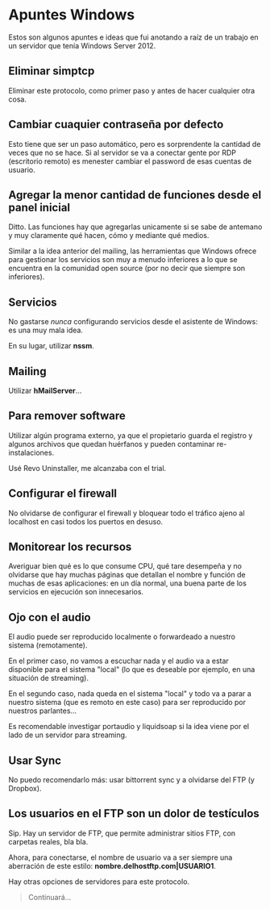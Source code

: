 # Apuntes Windows

Estos son algunos apuntes e ideas que fui anotando a raíz de un trabajo en un
 servidor que tenía Windows Server 2012.

## Eliminar simptcp

Eliminar este protocolo, como primer paso y antes de hacer cualquier otra cosa.

## Cambiar cuaquier contraseña por defecto

Esto tiene que ser un paso automático, pero es sorprendente la cantidad de veces
 que no se hace. Si al servidor se va a conectar gente por RDP (escritorio
 remoto) es menester cambiar el password de esas cuentas de usuario.

## Agregar la menor cantidad de funciones desde el panel inicial

Ditto. Las funciones hay que agregarlas unicamente si se sabe de antemano y muy
 claramente qué hacen, cómo y mediante qué medios.

Similar a la idea anterior del mailing, las herramientas que Windows ofrece para
 gestionar los servicios son muy a menudo inferiores a lo que se encuentra en la
 comunidad open source (por no decir que siempre son inferiores).

## Servicios

No gastarse _nunca_ configurando servicios desde el asistente de Windows: es una
 muy mala idea.

En su lugar, utilizar **nssm**.

## Mailing

Utilizar **hMailServer**... 

## Para remover software

Utilizar algún programa externo, ya que el propietario guarda el registro y
 algunos archivos que quedan huérfanos y pueden contaminar re-instalaciones.

Usé Revo Uninstaller, me alcanzaba con el trial.

## Configurar el firewall

No olvidarse de configurar el firewall y bloquear todo el tráfico ajeno al
 localhost en casi todos los puertos en desuso.
 
## Monitorear los recursos

Averiguar bien qué es lo que consume CPU, qué tare desempeña y no olvidarse que
 hay muchas páginas que detallan el nombre y función de muchas de esas
 aplicaciones: en un día normal, una buena parte de los servicios en ejecución
 son  innecesarios.

## Ojo con el audio

El audio puede ser reproducido localmente o forwardeado a nuestro sistema
 (remotamente). 

En el primer caso, no vamos a escuchar nada y el audio va a estar
 disponible para el sistema "local" (lo que es deseable por ejemplo, en una situación de streaming).

En el segundo caso, nada queda en el sistema "local" y todo va a parar a nuestro sistema
 (que es remoto en este caso) para ser reproducido por nuestros parlantes...

Es recomendable investigar portaudio y liquidsoap si la idea viene por el lado
 de un servidor para streaming.

## Usar Sync

No puedo recomendarlo más: usar bittorrent sync y a olvidarse del FTP (y
Dropbox).

## Los usuarios en el FTP son un dolor de testículos

Sip. Hay un servidor de FTP, que permite administrar sitios FTP, con
 carpetas reales, bla bla.

Ahora, para conectarse, el nombre de usuario va a ser siempre una aberración de
 este estilo: **nombre.delhostftp.com|USUARIO1**.

Hay otras opciones de servidores para este protocolo.

> Continuará...
